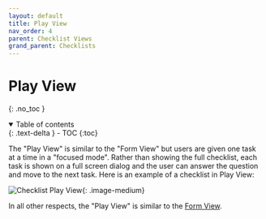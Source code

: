 ```yaml
---
layout: default
title: Play View
nav_order: 4
parent: Checklist Views
grand_parent: Checklists
---
```


# Play View

{: .no_toc }

<details open markdown="block">
  <summary>
    Table of contents
  </summary>
  {: .text-delta }
- TOC
{:toc}
</details>

The "Play View" is similar to the "Form View" but users are given one task at a time in a "focused mode". Rather than showing the full checklist, each task is shown on a full screen dialog and the user can answer the question and move to the next task. Here is an example of a checklist in Play View:

![Checklist Play View](/assets/images/views/play-view2.gif){: .image-medium}

In all other respects, the "Play View" is similar to the [Form View](/checklists/form-view/).

